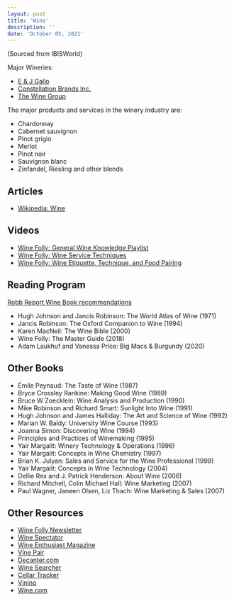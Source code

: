 ```yaml
---
layout: post
title: 'Wine'
description: ''
date: 'October 05, 2021'
---
```


(Sourced from IBISWorld)

Major Wineries:
* [E & J Gallo](https://en.wikipedia.org/wiki/E_%26_J_Gallo_Winery)
* [Constellation Brands Inc.](https://en.wikipedia.org/wiki/Constellation_Brands)
* [The Wine Group](https://en.wikipedia.org/wiki/The_Wine_Group)

The major products and services in the winery industry are:
* Chardonnay
* Cabernet sauvignon
* Pinot grigio
* Merlot
* Pinot noir
* Sauvignon blanc
* Zinfandel, Riesling and other blends

## Articles
- [Wikipedia: Wine](https://en.wikipedia.org/wiki/Wine)

## Videos
- [Wine Folly: General Wine Knowledge Playlist](https://www.youtube.com/playlist?list=PLc_D-7JIibmT_prcceyF7C6AgDNP1IjpN)
- [Wine Folly: Wine Service Techniques](https://www.youtube.com/playlist?list=PLc_D-7JIibmQnDenAMAi1oLEsw0AoectB)
- [Wine Folly: Wine Etiquette, Technique, and Food Pairing](https://www.youtube.com/playlist?list=PLc_D-7JIibmRezSb1GWJVmMWfkL-sUCoA)

## Reading Program
[Robb Report Wine Book recommendations](https://robbreport.com/lifestyle/product-recommendations/best-wine-books-amazon-2913656/)
- Hugh Johnson and Jancis Robinson: The World Atlas of Wine (1971)
- Jancis Robinson: The Oxford Companion to Wine (1994)
- Karen MacNeil: The Wine Bible (2000)
- Wine Folly: The Master Guide (2018)
- Adam Laukhuf and Vanessa Price: Big Macs & Burgundy (2020)

## Other Books

- Émile Peynaud: The Taste of Wine (1987)
- Bryce Crossley Rankine: Making Good Wine (1989)
- Bruce W Zoecklein: Wine Analysis and Production (1990)
- Mike Robinson and Richard Smart: Sunlight Into Wine (1991)
- Hugh Johnson and James Halliday: The Art and Science of Wine (1992)
- Marian W. Baldy: University Wine Course (1993)
- Joanna Simon: Discovering Wine (1994)
- Principles and Practices of Winemaking (1995)
- Yair Margalit: Winery Technology & Operations (1996)
- Yair Margalit: Concepts in Wine Chemistry (1997)
- Brian K. Julyan: Sales and Service for the Wine Professional (1999)
- Yair Margalit: Concepts in Wine Technology (2004)
- Dellie Rex and J. Patrick Henderson: About Wine (2006)
- Richard Mitchell, Colin Michael Hall: Wine Marketing (2007)
- Paul Wagner, Janeen Olsen, Liz Thach: Wine Marketing & Sales (2007)

## Other Resources
- [Wine Folly Newsletter](https://winefolly.com/subscribe/)
- [Wine Spectator](https://www.winespectator.com/)
- [Wine Enthusiast Magazine](https://www.winemag.com/)
- [Vine Pair](https://vinepair.com/)
- [Decanter.com](https://www.decanter.com/)
- [Wine Searcher](https://www.wine-searcher.com/)
- [Cellar Tracker](https://www.cellartracker.com/)
- [Vinino](https://www.vivino.com/)
- [Wine.com](https://www.wine.com/)